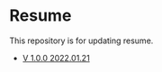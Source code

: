 # Resume
This repository is for updating resume.


- [V 1.0.0 2022.01.21](https://github.com/timliu0522/Resume/blob/main/Tim%20Liu%20Research%20Resume.pdf)
